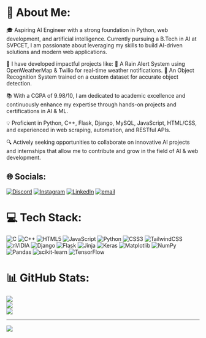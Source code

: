 # 💫 About Me:
🎓 Aspiring AI Engineer with a strong foundation in Python, web development, and artificial intelligence. Currently pursuing a B.Tech in AI at SVPCET, I am passionate about leveraging my skills to build AI-driven solutions and modern web applications.

🚀 I have developed impactful projects like:
🔹 A Rain Alert System using OpenWeatherMap & Twilio for real-time weather notifications.
🔹 An Object Recognition System trained on a custom dataset for accurate object detection.

📚 With a CGPA of 9.98/10, I am dedicated to academic excellence and continuously enhance my expertise through hands-on projects and certifications in AI & ML.

💡 Proficient in Python, C++, Flask, Django, MySQL, JavaScript, HTML/CSS, and experienced in web scraping, automation, and RESTful APIs.

🔍 Actively seeking opportunities to collaborate on innovative AI projects and internships that allow me to contribute and grow in the field of AI & web development.


## 🌐 Socials:
[![Discord](https://img.shields.io/badge/Discord-%237289DA.svg?logo=discord&logoColor=white)](https://discord.gg/https://discord.com/channels/@vb299) [![Instagram](https://img.shields.io/badge/Instagram-%23E4405F.svg?logo=Instagram&logoColor=white)](https://instagram.com/https://www.instagram.com/vrundabramhe/) [![LinkedIn](https://img.shields.io/badge/LinkedIn-%230077B5.svg?logo=linkedin&logoColor=white)](https://linkedin.com/in/https://www.linkedin.com/in/vrundabramhe/) [![email](https://img.shields.io/badge/Email-D14836?logo=gmail&logoColor=white)](mailto:vrundabramhe@gmail.com) 

# 💻 Tech Stack:
![C](https://img.shields.io/badge/c-%2300599C.svg?style=for-the-badge&logo=c&logoColor=white) ![C++](https://img.shields.io/badge/c++-%2300599C.svg?style=for-the-badge&logo=c%2B%2B&logoColor=white) ![HTML5](https://img.shields.io/badge/html5-%23E34F26.svg?style=for-the-badge&logo=html5&logoColor=white) ![JavaScript](https://img.shields.io/badge/javascript-%23323330.svg?style=for-the-badge&logo=javascript&logoColor=%23F7DF1E) ![Python](https://img.shields.io/badge/python-3670A0?style=for-the-badge&logo=python&logoColor=ffdd54) ![CSS3](https://img.shields.io/badge/css3-%231572B6.svg?style=for-the-badge&logo=css3&logoColor=white) ![TailwindCSS](https://img.shields.io/badge/tailwindcss-%2338B2AC.svg?style=for-the-badge&logo=tailwind-css&logoColor=white) ![nVIDIA](https://img.shields.io/badge/cuda-000000.svg?style=for-the-badge&logo=nVIDIA&logoColor=green) ![Django](https://img.shields.io/badge/django-%23092E20.svg?style=for-the-badge&logo=django&logoColor=white) ![Flask](https://img.shields.io/badge/flask-%23000.svg?style=for-the-badge&logo=flask&logoColor=white) ![Jinja](https://img.shields.io/badge/jinja-white.svg?style=for-the-badge&logo=jinja&logoColor=black) ![Keras](https://img.shields.io/badge/Keras-%23D00000.svg?style=for-the-badge&logo=Keras&logoColor=white) ![Matplotlib](https://img.shields.io/badge/Matplotlib-%23ffffff.svg?style=for-the-badge&logo=Matplotlib&logoColor=black) ![NumPy](https://img.shields.io/badge/numpy-%23013243.svg?style=for-the-badge&logo=numpy&logoColor=white) ![Pandas](https://img.shields.io/badge/pandas-%23150458.svg?style=for-the-badge&logo=pandas&logoColor=white) ![scikit-learn](https://img.shields.io/badge/scikit--learn-%23F7931E.svg?style=for-the-badge&logo=scikit-learn&logoColor=white) ![TensorFlow](https://img.shields.io/badge/TensorFlow-%23FF6F00.svg?style=for-the-badge&logo=TensorFlow&logoColor=white)
# 📊 GitHub Stats:
![](https://github-readme-stats.vercel.app/api?username=VrundaBramhe&theme=dark&hide_border=false&include_all_commits=false&count_private=false)<br/>
![](https://github-readme-streak-stats.herokuapp.com/?user=VrundaBramhe&theme=dark&hide_border=false)<br/>
![](https://github-readme-stats.vercel.app/api/top-langs/?username=VrundaBramhe&theme=dark&hide_border=false&include_all_commits=false&count_private=false&layout=compact)

---
[![](https://visitcount.itsvg.in/api?id=VrundaBramhe&icon=10&color=0)](https://visitcount.itsvg.in)

<!-- Proudly created with GPRM ( https://gprm.itsvg.in ) -->
